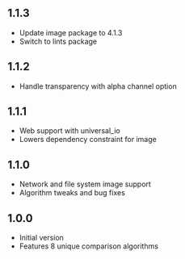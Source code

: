 ## 1.1.3

- Update image package to 4.1.3
- Switch to lints package

## 1.1.2

- Handle transparency with alpha channel option

## 1.1.1

- Web support with universal_io
- Lowers dependency constraint for image

## 1.1.0

- Network and file system image support
- Algorithm tweaks and bug fixes

## 1.0.0

- Initial version
- Features 8 unique comparison algorithms
